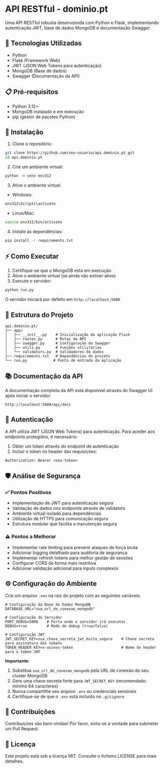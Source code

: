 # API RESTful - dominio.pt

Uma API RESTful robusta desenvolvida com Python e Flask, implementando autenticação JWT, base de dados MongoDB e documentação Swagger.

## 🚀 Tecnologias Utilizadas

- Python
- Flask (Framework Web)
- JWT (JSON Web Tokens para autenticação)
- MongoDB (Base de dados)
- Swagger (Documentação da API)

## 📋 Pré-requisitos

- Python 3.12+
- MongoDB instalado e em execução
- pip (gestor de pacotes Python)

## 🔧 Instalação

1. Clone o repositório:
```bash
git clone https://github.com/seu-usuario/api.dominio.pt.git
cd api.dominio.pt
```

2. Crie um ambiente virtual:
```bash
python -m venv env312
```

3. Ative o ambiente virtual:
- Windows:
```bash
env312\Scripts\activate
```
- Linux/Mac:
```bash
source env312/bin/activate
```

4. Instale as dependências:
```bash
pip install -r requirements.txt
```

## ⚡ Como Executar

1. Certifique-se que o MongoDB está em execução
2. Ative o ambiente virtual (se ainda não estiver ativo)
3. Execute o servidor:
```bash
python run.py
```

O servidor iniciará por defeito em `http://localhost:5000`

## 📁 Estrutura do Projeto

```
api.dominio.pt/
├── app/
│   ├── __init__.py    # Inicialização da aplicação Flask
│   ├── routes.py      # Rotas da API
│   ├── swagger.py     # Configuração do Swagger
│   ├── utils.py       # Funções utilitárias
│   └── validators.py  # Validadores de dados
├── requirements.txt   # Dependências do projeto
└── run.py            # Ponto de entrada da aplicação
```

## 📚 Documentação da API

A documentação completa da API está disponível através do Swagger UI após iniciar o servidor:

`http://localhost:5000/api/docs`

## 🔐 Autenticação

A API utiliza JWT (JSON Web Tokens) para autenticação. Para aceder aos endpoints protegidos, é necessário:

1. Obter um token através do endpoint de autenticação
2. Incluir o token no header das requisições:
```
Authorization: Bearer <seu-token>
```

## 🛡️ Análise de Segurança

### ✅ Pontos Positivos
- Implementação de JWT para autenticação segura
- Validação de dados nos endpoints através de validators
- Ambiente virtual isolado para dependências
- Utilização de HTTPS para comunicação segura
- Estrutura modular que facilita a manutenção segura

### ⚠️ Pontos a Melhorar
- Implementar rate limiting para prevenir ataques de força bruta
- Adicionar logging detalhado para auditoria de segurança
- Implementar refresh tokens para melhor gestão de sessões
- Configurar CORS de forma mais restritiva
- Adicionar validação adicional para inputs complexos

## ⚙️ Configuração do Ambiente

Crie um arquivo `.env` na raiz do projeto com as seguintes variáveis:

```env
# Configuração da Base de Dados MongoDB
DATABASE_URL="sua_url_de_conexao_mongodb"

# Configuração do Servidor
PORT_DEBUG=5000    # Porta onde o servidor irá executar
DEBUG=true         # Modo de debug (true/false)

# Configuração JWT
JWT_SECRET_KEY=sua_chave_secreta_jwt_muito_segura    # Chave secreta para assinatura dos tokens
TOKEN_HEADER_KEY=x-access-token                      # Nome do header para o token JWT
```

**Importante**:
1. Substitua `sua_url_de_conexao_mongodb` pela URL de conexão do seu cluster MongoDB
2. Gere uma chave secreta forte para `JWT_SECRET_KEY` (recomendado: mínimo 64 caracteres)
3. Nunca compartilhe seu arquivo `.env` ou credenciais sensíveis
4. Certifique-se de que o `.env` está incluído no `.gitignore`

## 🤝 Contribuições

Contribuições são bem-vindas! Por favor, sinta-se à vontade para submeter um Pull Request.

## 📄 Licença

Este projeto está sob a licença MIT. Consulte o ficheiro LICENSE para mais detalhes.
